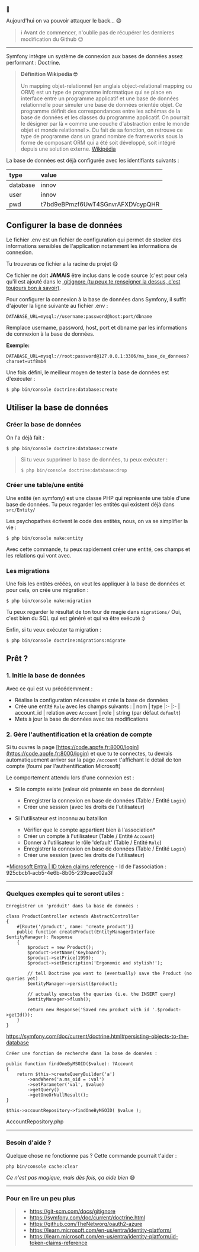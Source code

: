 👋

Aujourd'hui on va pouvoir attaquer le back... 😄


> ℹ️ Avant de commencer, n'oublie pas de récupérer les dernieres modification du Github 😉


---


Symfony intègre un système de connexion aux bases de données assez performant : Doctrine.

> **Définition Wikipédia 🤓**
>
> Un mapping objet-relationnel (en anglais object-relational mapping ou ORM) est un type de programme informatique qui se place en interface entre un programme applicatif et une base de données relationnelle pour simuler une base de données orientée objet. Ce programme définit des correspondances entre les schémas de la base de données et les classes du programme applicatif. On pourrait le désigner par là « comme une couche d'abstraction entre le monde objet et monde relationnel ». Du fait de sa fonction, on retrouve ce type de programme dans un grand nombre de frameworks sous la forme de composant ORM qui a été soit développé, soit intégré depuis une solution externe. 
> [Wikipédia](https://fr.wikipedia.org/wiki/Mapping_objet-relationnel)

La base de données est déjà configurée avec les identifiants suivants :

| type | value  
|:-    |:-
| database | innov
| user     | innov
| pwd      | t7bd9eBPmzf6UwT4SGnvrAFXDVcypQHR

## Configurer la base de données

Le fichier .env est un fichier de configuration qui permet de stocker des informations sensibles de l'application notamment les informations de connexion.

Tu trouveras ce fichier a la racine du projet 😋

Ce fichier ne doit **JAMAIS** être inclus dans le code source (c'est pour cela qu'il est ajouté dans le [.gitignore (tu peux te renseigner la dessus, c'est toujours bon à savoir)](https://git-scm.com/docs/gitignore).

Pour configurer la connexion à la base de données dans Symfony, il suffit d'ajouter la ligne suivante au fichier .env :

```
DATABASE_URL=mysql://username:password@host:port/dbname
```

Remplace username, password, host, port et dbname par les informations de connexion à la base de données.

__Exemple:__
```
DATABASE_URL=mysql://root:password@127.0.0.1:3306/ma_base_de_donnees?charset=utf8mb4
```

Une fois défini, le meilleur moyen de tester la base de données est d'exécuter  :
```
$ php bin/console doctrine:database:create
```

## Utiliser la base de données

### Créer la base de données

On l'a déjà  fait :
```
$ php bin/console doctrine:database:create
```

> Si tu veux supprimer la base de données, tu peux exécuter :
> ```
> $ php bin/console doctrine:database:drop
> ```

### Créer une table/une entité

Une entité (en symfony) est une classe PHP qui représente une table d'une base de données.
Tu peux regarder les entités qui existent déjà dans `src/Entity/`

Les psychopathes écrivent le code des entités, nous, on va se simplifier la vie :
```
$ php bin/console make:entity
```
Avec cette commande, tu peux rapidement créer une entité, ces champs et les relations qui vont avec.

### Les migrations

Une fois les entités créées, on veut les appliquer à la base de données et pour cela, on crée une migration :
```
$ php bin/console make:migration
```

Tu peux regarder le résultat de ton tour de magie dans `migrations/`
Oui, c'est bien du SQL qui est généré et qui va être exécuté :)

Enfin, si tu veux exécuter ta migration : 
```
$ php bin/console doctrine:migrations:migrate
```

## Prêt ?

### 1. Initie la base de données

Avec ce qui est vu précédemment :
- Réalise la configuration nécessaire et crée la base de données
- Crée une entité `Role` avec les champs suivants : 
    | nom | type
    |:-    |:-
    | account_id | relation avec `Account`
    | role       | string (par défaut  `default`)
- Mets à jour la base de données avec tes modifications


### 2. Gère l'authentification et la création de compte

Si tu ouvres la page [https://code.appfe.fr:8000/login](https://code.appfe.fr:8000/login) et que tu te connectes, tu devrais automatiquement arriver sur la page 
`/account` t'affichant le détail de ton compte (fourni par l'authentification Microsoft)

Le comportement attendu lors d'une connexion est : 
- Si le compte existe (valeur oid présente en base de données)
    - Enregistrer la connexion en base de données (Table / Entité `Login`)
    - Créer une session (avec les droits de l'utilisateur)
    
- Si l'utilisateur est inconnu au bataillon
    - Vérifier que le compte appartient bien à l'association*
    - Créer un compte à l'utilisateur (Table / Entité `Account`)
    - Donner à l'utilisateur le rôle 'default'  (Table / Entité `Role`)
    - Enregistrer la connexion en base de données (Table / Entité `Login`)
    - Créer une session (avec les droits de l'utilisateur)

*[Microsoft Entra | ID token claims reference](https://learn.microsoft.com/en-us/entra/identity-platform/id-token-claims-reference) - Id de l'association : 925cbcb1-acb5-4e6b-8b05-239caec02a3f


---


### Quelques exemples qui te seront utiles :

```
Enregistrer un 'produit' dans la base de données :

class ProductController extends AbstractController
{
    #[Route('/product', name: 'create_product')]
    public function createProduct(EntityManagerInterface $entityManager): Response
    {
        $product = new Product();
        $product->setName('Keyboard');
        $product->setPrice(1999);
        $product->setDescription('Ergonomic and stylish!');

        // tell Doctrine you want to (eventually) save the Product (no queries yet)
        $entityManager->persist($product);

        // actually executes the queries (i.e. the INSERT query)
        $entityManager->flush();

        return new Response('Saved new product with id '.$product->getId());
    }
}
```
https://symfony.com/doc/current/doctrine.html#persisting-objects-to-the-database


```
Créer une fonction de recherche dans la base de données :

public function findOneByMSOID($value): ?Account
{
    return $this->createQueryBuilder('a')
        ->andWhere('a.ms_oid = :val')
        ->setParameter('val', $value)
        ->getQuery()
        ->getOneOrNullResult();
}

$this->accountRepository->findOneByMSOID( $value );
```
AccountRepository.php


---

### Besoin d'aide ?

Quelque chose ne fonctionne pas ? Cette commande pourrait t'aider :
```
php bin/console cache:clear
```
*Ce n'est pas magique, mais dès fois, ça aide bien* 😅

---

### Pour en lire un peu plus
>
> - https://git-scm.com/docs/gitignore
> - https://symfony.com/doc/current/doctrine.html
> - https://github.com/TheNetworg/oauth2-azure
> - https://learn.microsoft.com/en-us/entra/identity-platform/
> - https://learn.microsoft.com/en-us/entra/identity-platform/id-token-claims-reference

